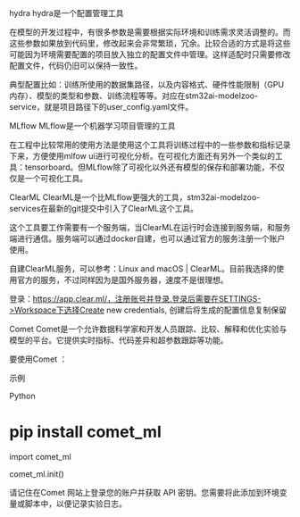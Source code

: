 hydra
hydra是一个配置管理工具

在模型的开发过程中，有很多参数是需要根据实际环境和训练需求灵活调整的。而这些参数如果放到代码里，修改起来会非常繁琐，冗余。比较合适的方式是将这些可能因为环境需要配置的项目放入独立的配置文件中管理。这样适配时只需要修改配置文件，代码仍旧可以保持一致性。

典型配置比如：训练所使用的数据集路径，以及内容格式、硬件性能限制（GPU内存）、模型的类型和参数、训练流程等等。对应在stm32ai-modelzoo-service，就是项目路径下的user_config.yaml文件。

MLflow
MLflow是一个机器学习项目管理的工具

在工程中比较常用的使用方法是使用这个工具将训练过程中的一些参数和指标记录下来，方便使用mlfow ui进行可视化分析。在可视化方面还有另外一个类似的工具：tensorboard。但MLflow除了可视化以外还有模型的保存和部署功能，不仅仅是一个可视化工具。

ClearML
ClearML是一个比MLflow更强大的工具，stm32ai-modelzoo-services在最新的git提交中引入了ClearML这个工具。

这个工具要工作需要有一个服务端，当ClearML在运行时会连接到服务端，和服务端进行通信。服务端可以通过docker自建，也可以通过官方的服务注册一个账户使用。

自建ClearML服务，可以参考：Linux and macOS | ClearML。目前我选择的使用官方的服务，不过同样因为是国外服务器，速度不是很理想。

登录：https://app.clear.ml/，注册账号并登录.登录后需要在SETTINGS->Workspace下选择Create new credentials, 创建后将生成的配置信息复制保留

Comet
Comet是一个允许数据科学家和开发人员跟踪、比较、解释和优化实验与模型的平台。它提供实时指标、代码差异和超参数跟踪等功能。

要使用Comet ：

示例


Python

# pip install comet_ml
import comet_ml

comet_ml.init()

请记住在Comet 网站上登录您的账户并获取 API 密钥。您需要将此添加到环境变量或脚本中，以便记录实验日志。

